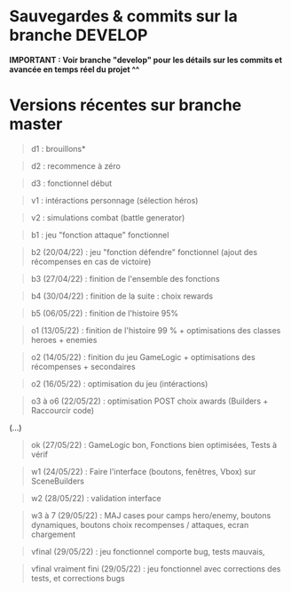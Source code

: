 # Sauvegardes & commits sur la branche DEVELOP
**IMPORTANT : Voir branche "develop" pour les détails sur les commits et avancée en temps réel du projet ^^**


# Versions récentes sur branche master
> d1 : brouillons*

> d2 : recommence à zéro

> d3 : fonctionnel début

> v1 : intéractions personnage (sélection héros)

> v2 : simulations combat (battle generator)

> b1 : jeu "fonction attaque" fonctionnel

> b2 (20/04/22) : jeu "fonction défendre" fonctionnel (ajout des récompenses en cas de victoire)

> b3 (27/04/22) : finition de l'ensemble des fonctions

> b4 (30/04/22) : finition de la suite : choix rewards

> b5 (06/05/22) : finition de l'histoire 95%

> o1 (13/05/22) : finition de l'histoire 99 % + optimisations des classes heroes + enemies

> o2 (14/05/22) : finition du jeu GameLogic + optimisations des récompenses + secondaires

> o2 (16/05/22) : optimisation du jeu (intéractions)

> o3 à o6 (22/05/22) : optimisation POST choix awards (Builders + Raccourcir code)

(...)

> ok (27/05/22) : GameLogic bon, Fonctions bien optimisées, Tests à vérif

> w1 (24/05/22) : Faire l'interface (boutons, fenêtres, Vbox) sur SceneBuilders

> w2 (28/05/22) : validation interface

> w3 à 7 (29/05/22) : MAJ cases pour camps hero/enemy, boutons dynamiques, boutons choix recompenses / attaques, ecran chargement

> vfinal (29/05/22) : jeu fonctionnel comporte bug, tests mauvais,

> vfinal vraiment fini (29/05/22) : jeu fonctionnel avec corrections des tests, et corrections bugs

